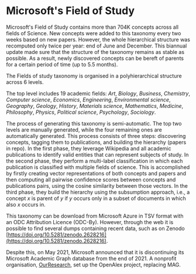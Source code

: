 # Microsoft's Field of Study


Microsoft's Field of Study contains more than 704K concepts across all fields of Science. New concepts were added to this taxonomy every two weeks based on new papers. However, the whole hierarchical structure was recomputed only twice per year: end of June and December. 
This biannual update made sure that the structure of the taxonomy remains as stable as possible. As a result, newly discovered concepts can be bereft of parents for a certain period of time (up to 5.5 months).

The Fields of study taxonomy is organised in a polyhierarchical structure across 6 levels.

The top level includes 19 academic fields: *Art*, *Biology*, *Business*, *Chemistry*, *Computer science*, *Economics*, *Engineering*, *Environmental science*, *Geography*, *Geology*, *History*, *Materials science*, *Mathematics*, *Medicine*, *Philosophy*, *Physics*, *Political science*, *Psychology*, *Sociology*.

The process of generating this taxonomy is semi-automatic. The top two levels are manually generated, while the four remaining ones are automatically generated. This process consists of three steps: discovering concepts, tagging them to publications, and building the hierarchy (papers in repo). In the first phase, they leverage Wikipedia and all academic publications to identify valid entities that can represent subjects of study. In the second phase, they perform a multi-label classification in which each publication is classified with multiple fields of science. This is accomplished by firstly creating vector representations of both concepts and papers and then computing all pairwise confidence scores between concepts and publications pairs, using the cosine similarity between those vectors. In the third phase, they build the hierarchy using the subsumption approach, i.e., a concept *x* is parent of *y* if *y* occurs only in a subset of documents in which also *x* occurs in.

This taxonomy can be download from Microsoft Azure in TSV format with an ODC Attribution Licence (ODC-By). However, through the web it is possible to find several dumps containing recent data, such as on Zenodo [https://doi.org/10.5281/zenodo.2628216](https://doi.org/10.5281/zenodo.2628216).

Despite this, on May 2021, Microsoft announced that it is discontinuing its Microsoft Academic Graph database from the end of 2021. A nonprofit organisation, [OurResearch](https://ourresearch.org), set up the OpenAlex project, replacing MAG. 